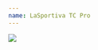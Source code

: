 ```yaml
---
name: LaSportiva TC Pro
---
```

<div style="width: 30%; height: auto">
<a href="https://www.amazon.com/Sportiva-TC-Pro-Climbing-Shoe/dp/B002JZXIBC/ref=as_li_ss_il?dchild=1&keywords=la+sportiva+tc+pro&qid=1596432877&sr=8-1&linkCode=li2&tag=kombatkitchen-20&linkId=cfab04d41bf4020f5326f57174373a81&language=en_US" target="_blank"><img border="0" src="//ws-na.amazon-adsystem.com/widgets/q?_encoding=UTF8&ASIN=B002JZXIBC&Format=_SL160_&ID=AsinImage&MarketPlace=US&ServiceVersion=20070822&WS=1&tag=kombatkitchen-20&language=en_US" ></a><img src="https://ir-na.amazon-adsystem.com/e/ir?t=kombatkitchen-20&language=en_US&l=li2&o=1&a=B002JZXIBC" width="1" height="1" border="0" alt="" style="border:none !important; margin:0px !important;" />
</div>
